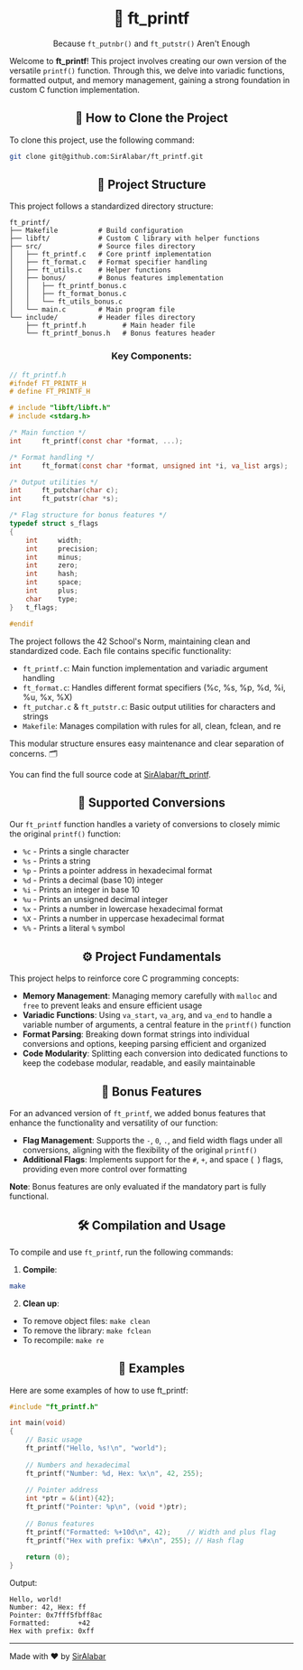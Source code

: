 <div align="center">

# 📜 ft_printf

Because `ft_putnbr()` and `ft_putstr()` Aren't Enough

</div>

Welcome to **ft_printf**! This project involves creating our own version of the versatile `printf()` function. Through this, we delve into variadic functions, formatted output, and memory management, gaining a strong foundation in custom C function implementation.

<div align="center">

## 🚀 How to Clone the Project

</div>

To clone this project, use the following command:

```bash
git clone git@github.com:SirAlabar/ft_printf.git
```

<div align="center">

## 📂 Project Structure

</div>

This project follows a standardized directory structure:
```
ft_printf/
├── Makefile          # Build configuration
├── libft/            # Custom C library with helper functions
├── src/              # Source files directory
│   ├── ft_printf.c   # Core printf implementation
│   ├── ft_format.c   # Format specifier handling
│   ├── ft_utils.c    # Helper functions
│   ├── bonus/        # Bonus features implementation
│   │   ├── ft_printf_bonus.c
│   │   ├── ft_format_bonus.c
│   │   └── ft_utils_bonus.c
│   └── main.c        # Main program file
└── include/          # Header files directory
    ├── ft_printf.h         # Main header file
    └── ft_printf_bonus.h   # Bonus features header
```

<div align="center">

### Key Components:

</div>

```c
// ft_printf.h
#ifndef FT_PRINTF_H
# define FT_PRINTF_H

# include "libft/libft.h"
# include <stdarg.h>

/* Main function */
int     ft_printf(const char *format, ...);

/* Format handling */
int     ft_format(const char *format, unsigned int *i, va_list args);

/* Output utilities */
int     ft_putchar(char c);
int     ft_putstr(char *s);

/* Flag structure for bonus features */
typedef struct s_flags
{
    int     width;
    int     precision;
    int     minus;
    int     zero;
    int     hash;
    int     space;
    int     plus;
    char    type;
}   t_flags;

#endif
```

The project follows the 42 School's Norm, maintaining clean and standardized code. Each file contains specific functionality:

* `ft_printf.c`: Main function implementation and variadic argument handling
* `ft_format.c`: Handles different format specifiers (%c, %s, %p, %d, %i, %u, %x, %X)
* `ft_putchar.c` & `ft_putstr.c`: Basic output utilities for characters and strings
* `Makefile`: Manages compilation with rules for all, clean, fclean, and re

This modular structure ensures easy maintenance and clear separation of concerns. 🗂️

You can find the full source code at [SirAlabar/ft_printf](https://github.com/SirAlabar/ft_printf).

<div align="center">

## 🔹 Supported Conversions

</div>

Our `ft_printf` function handles a variety of conversions to closely mimic the original `printf()` function:

* `%c` - Prints a single character
* `%s` - Prints a string
* `%p` - Prints a pointer address in hexadecimal format
* `%d` - Prints a decimal (base 10) integer
* `%i` - Prints an integer in base 10
* `%u` - Prints an unsigned decimal integer
* `%x` - Prints a number in lowercase hexadecimal format
* `%X` - Prints a number in uppercase hexadecimal format
* `%%` - Prints a literal `%` symbol

<div align="center">

## ⚙️ Project Fundamentals

</div>

This project helps to reinforce core C programming concepts:

* **Memory Management**: Managing memory carefully with `malloc` and `free` to prevent leaks and ensure efficient usage
* **Variadic Functions**: Using `va_start`, `va_arg`, and `va_end` to handle a variable number of arguments, a central feature in the `printf()` function
* **Format Parsing**: Breaking down format strings into individual conversions and options, keeping parsing efficient and organized
* **Code Modularity**: Splitting each conversion into dedicated functions to keep the codebase modular, readable, and easily maintainable

<div align="center">

## 🌟 Bonus Features

</div>

For an advanced version of `ft_printf`, we added bonus features that enhance the functionality and versatility of our function:

* **Flag Management**: Supports the `-`, `0`, `.`, and field width flags under all conversions, aligning with the flexibility of the original `printf()`
* **Additional Flags**: Implements support for the `#`, `+`, and space (` `) flags, providing even more control over formatting

**Note**: Bonus features are only evaluated if the mandatory part is fully functional.

<div align="center">

## 🛠️ Compilation and Usage

</div>

To compile and use `ft_printf`, run the following commands:

1. **Compile**:
```bash
make
```

2. **Clean up**:
* To remove object files: `make clean`
* To remove the library: `make fclean`
* To recompile: `make re`

<div align="center">

## 📝 Examples

</div>

Here are some examples of how to use ft_printf:

```c
#include "ft_printf.h"

int main(void)
{
    // Basic usage
    ft_printf("Hello, %s!\n", "world");
    
    // Numbers and hexadecimal
    ft_printf("Number: %d, Hex: %x\n", 42, 255);
    
    // Pointer address
    int *ptr = &(int){42};
    ft_printf("Pointer: %p\n", (void *)ptr);
    
    // Bonus features
    ft_printf("Formatted: %+10d\n", 42);    // Width and plus flag
    ft_printf("Hex with prefix: %#x\n", 255); // Hash flag
    
    return (0);
}
```

Output:
```
Hello, world!
Number: 42, Hex: ff
Pointer: 0x7fff5fbff8ac
Formatted:       +42
Hex with prefix: 0xff
```


---
Made with ❤️ by [SirAlabar](https://github.com/SirAlabar)

</div>
